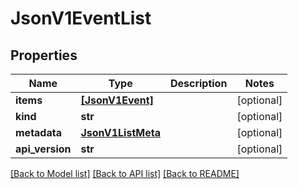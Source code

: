 # JsonV1EventList


## Properties
Name | Type | Description | Notes
------------ | ------------- | ------------- | -------------
**items** | [**[JsonV1Event]**](JsonV1Event.md) |  | [optional] 
**kind** | **str** |  | [optional] 
**metadata** | [**JsonV1ListMeta**](JsonV1ListMeta.md) |  | [optional] 
**api_version** | **str** |  | [optional] 

[[Back to Model list]](../README.md#documentation-for-models) [[Back to API list]](../README.md#documentation-for-api-endpoints) [[Back to README]](../README.md)


